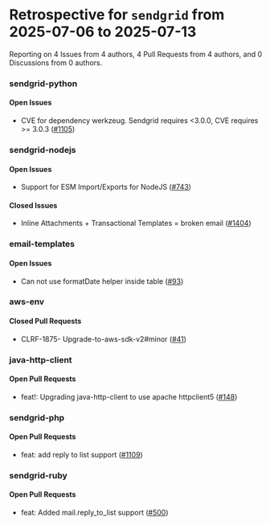 # Retrospective for `sendgrid` from 2025-07-06 to 2025-07-13

Reporting on 4 Issues from 4 authors, 4 Pull Requests from 4 authors, and 0 Discussions from 0 authors.


### sendgrid-python

#### Open Issues

- CVE for dependency werkzeug. Sendgrid requires <3.0.0, CVE requires >= 3.0.3 ([#1105](https://github.com/sendgrid/sendgrid-python/issues/1105))

### sendgrid-nodejs

#### Open Issues

- Support for ESM Import/Exports for NodeJS ([#743](https://github.com/sendgrid/sendgrid-nodejs/issues/743))

#### Closed Issues

- Inline Attachments + Transactional Templates = broken email ([#1404](https://github.com/sendgrid/sendgrid-nodejs/issues/1404))

### email-templates

#### Open Issues

- Can not use formatDate helper inside table ([#93](https://github.com/sendgrid/email-templates/issues/93))

### aws-env

#### Closed Pull Requests

- CLRF-1875- Upgrade-to-aws-sdk-v2#minor ([#41](https://github.com/sendgrid/aws-env/pull/41))

### java-http-client

#### Open Pull Requests

- feat!: Upgrading java-http-client to use apache httpclient5 ([#148](https://github.com/sendgrid/java-http-client/pull/148))

### sendgrid-php

#### Open Pull Requests

- feat: add reply to list support ([#1109](https://github.com/sendgrid/sendgrid-php/pull/1109))

### sendgrid-ruby

#### Open Pull Requests

- feat: Added mail.reply_to_list support ([#500](https://github.com/sendgrid/sendgrid-ruby/pull/500))